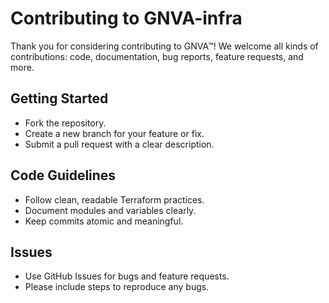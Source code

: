 # Contributing to GNVA-infra

Thank you for considering contributing to GNVA™! We welcome all kinds of contributions: code, documentation, bug reports, feature requests, and more.

## Getting Started

- Fork the repository.
- Create a new branch for your feature or fix.
- Submit a pull request with a clear description.

## Code Guidelines

- Follow clean, readable Terraform practices.
- Document modules and variables clearly.
- Keep commits atomic and meaningful.

## Issues

- Use GitHub Issues for bugs and feature requests.
- Please include steps to reproduce any bugs.
